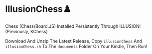 # IllusionChess♟️

Chess (Chess/Board.JS) Installed Persistently Through ILLUSION! (Previously, KChess)

Download And Unzip The Latest Release, Copy `illusionChess` And `illusionChess.sh` To The `documents` Folder On Your Kindle, Then Run!